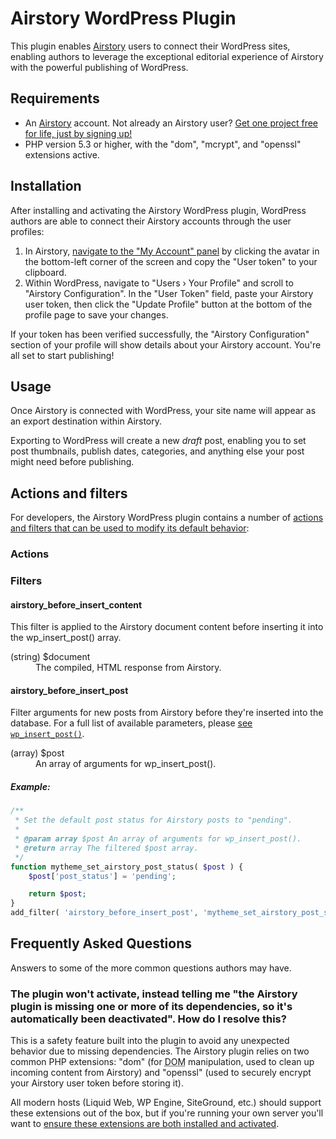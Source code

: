 # Airstory WordPress Plugin

This plugin enables [Airstory](http://www.airstory.co/) users to connect their WordPress sites, enabling authors to leverage the exceptional editorial experience of Airstory with the powerful publishing of WordPress.

## Requirements

* An [Airstory](http://www.airstory.co/) account. Not already an Airstory user? [Get one project free for life, just by signing up!](http://www.airstory.co/pricing/)
* PHP version 5.3 or higher, with the "dom", "mcrypt", and "openssl" extensions active.


## Installation

After installing and activating the Airstory WordPress plugin, WordPress authors are able to connect their Airstory accounts through the user profiles:

1. In Airstory, [navigate to the "My Account" panel](https://app.airstory.co/projects?overlay=account) by clicking the avatar in the bottom-left corner of the screen and copy the "User token" to your clipboard.
2. Within WordPress, navigate to "Users &rsaquo; Your Profile" and scroll to "Airstory Configuration". In the "User Token" field, paste your Airstory user token, then click the "Update Profile" button at the bottom of the profile page to save your changes.

If your token has been verified successfully, the "Airstory Configuration" section of your profile will show details about your Airstory account. You're all set to start publishing!


## Usage

Once Airstory is connected with WordPress, your site name will appear as an export destination within Airstory.

Exporting to WordPress will create a new *draft* post, enabling you to set post thumbnails, publish dates, categories, and anything else your post might need before publishing.


## Actions and filters

For developers, the Airstory WordPress plugin contains a number of [actions and filters that can be used to modify its default behavior](https://codex.wordpress.org/Plugin_API):

### Actions



### Filters

#### airstory_before_insert_content

This filter is applied to the Airstory document content before inserting it into the wp_insert_post() array.

<dl>
	<dt>(string) $document</dt>
	<dd>The compiled, HTML response from Airstory.</dd>
</dl>


#### airstory_before_insert_post

Filter arguments for new posts from Airstory before they're inserted into the database. For a full list of available parameters, please [see `wp_insert_post()`](https://developer.wordpress.org/reference/functions/wp_insert_post/#parameters).

<dl>
	<dt>(array) $post</dt>
	<dd>An array of arguments for wp_insert_post().</dd>
</dl>

##### Example:

```php
/**
 * Set the default post status for Airstory posts to "pending".
 *
 * @param array $post An array of arguments for wp_insert_post().
 * @return array The filtered $post array.
 */
function mytheme_set_airstory_post_status( $post ) {
	$post['post_status'] = 'pending';

	return $post;
}
add_filter( 'airstory_before_insert_post', 'mytheme_set_airstory_post_status' );
```


## Frequently Asked Questions

Answers to some of the more common questions authors may have.


### The plugin won't activate, instead telling me "the Airstory plugin is missing one or more of its dependencies, so it's automatically been deactivated". How do I resolve this?

This is a safety feature built into the plugin to avoid any unexpected behavior due to missing dependencies. The Airstory plugin relies on two common PHP extensions: "dom" (for <abbr title="Document Object Model">DOM</abbr> manipulation, used to clean up incoming content from Airstory) and "openssl" (used to securely encrypt your Airstory user token before storing it).

All modern hosts (Liquid Web, WP Engine, SiteGround, etc.) should support these extensions out of the box, but if you're running your own server you'll want to [ensure these extensions are both installed and activated](https://www.liquidweb.com/kb/how-to-check-php-modules-with-phpinfo/).
